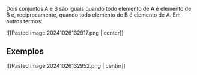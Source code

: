 Dois conjuntos A e B são iguais quando todo elemento de A é elemento de B e, reciprocamente, quando todo elemento de B é elemento de A. Em outros termos:

![[Pasted image 20241026132917.png | center]]

## Exemplos
![[Pasted image 20241026132952.png | center]]